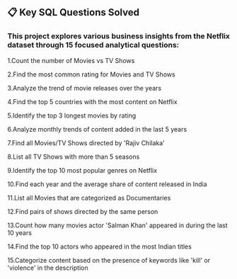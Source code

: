 ## 📋 Key SQL Questions Solved

### This project explores various business insights from the Netflix dataset through 15 focused analytical questions:

1.Count the number of Movies vs TV Shows

2.Find the most common rating for Movies and TV Shows

3.Analyze the trend of movie releases over the years

4.Find the top 5 countries with the most content on Netflix

5.Identify the top 3 longest movies by rating

6.Analyze monthly trends of content added in the last 5 years

7.Find all Movies/TV Shows directed by 'Rajiv Chilaka'

8.List all TV Shows with more than 5 seasons

9.Identify the top 10 most popular genres on Netflix

10.Find each year and the average share of content released in India

11.List all Movies that are categorized as Documentaries

12.Find pairs of shows directed by the same person

13.Count how many movies actor 'Salman Khan' appeared in during the last 10 years

14.Find the top 10 actors who appeared in the most Indian titles

15.Categorize content based on the presence of keywords like 'kill' or 'violence' in the description


